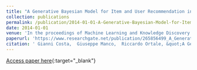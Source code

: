 ```yaml
---
title: "A Generative Bayesian Model for Item and User Recommendation in Social Rating Networks with Trust Relationships"
collection: publications
permalink: /publication/2014-01-01-A-Generative-Bayesian-Model-for-Item-and-User-Recommendation-in-Social-Rating-Networks-with-Trust-Relationships
date: 2014-01-01
venue: 'In the proceedings of Machine Learning and Knowledge Discovery in Databases - European Conference, ECML PKDD 2014, Nancy, France, September 15-19, 2014. Proceedings, Part I'
paperurl: 'https://www.researchgate.net/publication/265856499_A_Generative_Bayesian_Model_for_Item_and_User_Recommendation_in_Social_Rating_Networks_with_Trust_Relationships'
citation: ' Gianni Costa,  Giuseppe Manco,  Riccardo Ortale, &quot;A Generative Bayesian Model for Item and User Recommendation in Social Rating Networks with Trust Relationships.&quot; In the proceedings of Machine Learning and Knowledge Discovery in Databases - European Conference, ECML PKDD 2014, Nancy, France, September 15-19, 2014. Proceedings, Part I, 2014.'
---
```

[Access paper here](https://www.researchgate.net/publication/265856499_A_Generative_Bayesian_Model_for_Item_and_User_Recommendation_in_Social_Rating_Networks_with_Trust_Relationships){:target="_blank"}
